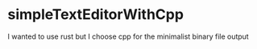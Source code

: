 # simpleTextEditorWithCpp
I wanted to use rust but I choose cpp for the minimalist binary file output
